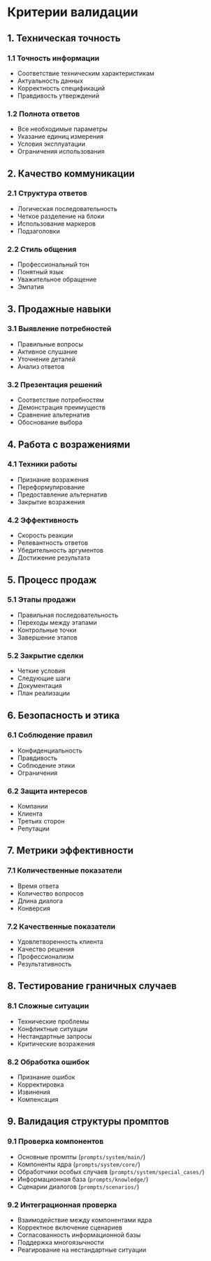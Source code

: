 # Критерии валидации

## 1. Техническая точность

### 1.1 Точность информации
- Соответствие техническим характеристикам
- Актуальность данных
- Корректность спецификаций
- Правдивость утверждений

### 1.2 Полнота ответов
- Все необходимые параметры
- Указание единиц измерения
- Условия эксплуатации
- Ограничения использования

## 2. Качество коммуникации

### 2.1 Структура ответов
- Логическая последовательность
- Четкое разделение на блоки
- Использование маркеров
- Подзаголовки

### 2.2 Стиль общения
- Профессиональный тон
- Понятный язык
- Уважительное обращение
- Эмпатия

## 3. Продажные навыки

### 3.1 Выявление потребностей
- Правильные вопросы
- Активное слушание
- Уточнение деталей
- Анализ ответов

### 3.2 Презентация решений
- Соответствие потребностям
- Демонстрация преимуществ
- Сравнение альтернатив
- Обоснование выбора

## 4. Работа с возражениями

### 4.1 Техники работы
- Признание возражения
- Переформулирование
- Предоставление альтернатив
- Закрытие возражения

### 4.2 Эффективность
- Скорость реакции
- Релевантность ответов
- Убедительность аргументов
- Достижение результата

## 5. Процесс продаж

### 5.1 Этапы продажи
- Правильная последовательность
- Переходы между этапами
- Контрольные точки
- Завершение этапов

### 5.2 Закрытие сделки
- Четкие условия
- Следующие шаги
- Документация
- План реализации

## 6. Безопасность и этика

### 6.1 Соблюдение правил
- Конфиденциальность
- Правдивость
- Соблюдение этики
- Ограничения

### 6.2 Защита интересов
- Компании
- Клиента
- Третьих сторон
- Репутации

## 7. Метрики эффективности

### 7.1 Количественные показатели
- Время ответа
- Количество вопросов
- Длина диалога
- Конверсия

### 7.2 Качественные показатели
- Удовлетворенность клиента
- Качество решения
- Профессионализм
- Результативность

## 8. Тестирование граничных случаев

### 8.1 Сложные ситуации
- Технические проблемы
- Конфликтные ситуации
- Нестандартные запросы
- Критические возражения

### 8.2 Обработка ошибок
- Признание ошибок
- Корректировка
- Извинения
- Компенсация 

## 9. Валидация структуры промптов

### 9.1 Проверка компонентов
- Основные промпты (`prompts/system/main/`)
- Компоненты ядра (`prompts/system/core/`)
- Обработчики особых случаев (`prompts/system/special_cases/`)
- Информационная база (`prompts/knowledge/`)
- Сценарии диалогов (`prompts/scenarios/`)

### 9.2 Интеграционная проверка
- Взаимодействие между компонентами ядра
- Корректное включение сценариев
- Согласованность информационной базы
- Поддержка многоязычности
- Реагирование на нестандартные ситуации 